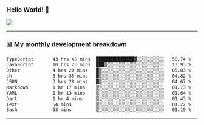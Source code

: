 ### Hello World! 👋

<a>
  <img align="center" src="https://github-readme-stats.vercel.app/api?username=megatunger&count_private=true&include_all_commits=true&bg_color=30,56CCF2,2F80ED&title_color=fff&text_color=fff" />
</a>

------
### 📊 My monthly development breakdown

<!--START_SECTION:waka-->

```txt
TypeScript       43 hrs 48 mins  ██████████████▓░░░░░░░░░░   58.74 %
JavaScript       10 hrs 23 mins  ███▒░░░░░░░░░░░░░░░░░░░░░   13.93 %
Other            4 hrs 20 mins   █▒░░░░░░░░░░░░░░░░░░░░░░░   05.83 %
sh               3 hrs 35 mins   █▒░░░░░░░░░░░░░░░░░░░░░░░   04.82 %
JSON             3 hrs 28 mins   █▒░░░░░░░░░░░░░░░░░░░░░░░   04.67 %
Markdown         1 hr 17 mins    ▒░░░░░░░░░░░░░░░░░░░░░░░░   01.73 %
YAML             1 hr 13 mins    ▒░░░░░░░░░░░░░░░░░░░░░░░░   01.64 %
Dart             1 hr 4 mins     ▒░░░░░░░░░░░░░░░░░░░░░░░░   01.43 %
Text             54 mins         ▒░░░░░░░░░░░░░░░░░░░░░░░░   01.22 %
Bash             53 mins         ▒░░░░░░░░░░░░░░░░░░░░░░░░   01.19 %
```

<!--END_SECTION:waka-->

------
